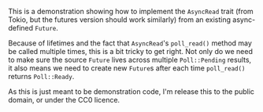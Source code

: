 This is a demonstration showing how to implement the `AsyncRead` trait (from Tokio, but the futures version should work similarly) from an existing async-defined `Future`.

Because of lifetimes and the fact that `AsyncRead`'s `poll_read()` method may be called multiple times, this is a bit tricky to get right.
Not only do we need to make sure the source `Future` lives across multiple `Poll::Pending` results, it also means we need to create new `Future`s
after each time `poll_read()` returns `Poll::Ready`.

As this is just meant to be demonstration code, I'm release this to the public domain, or under the CC0 licence.
